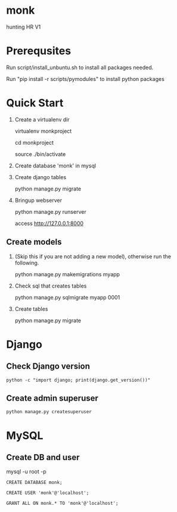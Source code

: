 # monk
hunting HR V1

# Prerequsites

Run script/install_unbuntu.sh to install all packages needed.

Run "pip install -r scripts/pymodules" to install python packages

# Quick Start
1. Create a virtualenv dir

	virtualenv monkproject

	cd monkproject

	source ./bin/activate

2. Create database 'monk' in mysql

3. Create django tables

	python manage.py migrate

4. Bringup webserver

	python manage.py runserver

	access http://127.0.0.1:8000

## Create models
1. (Skip this if you are not adding a new model), otherwise run the following.

	python manage.py makemigrations myapp

2. Check sql that creates tables

	python manage.py sqlmigrate myapp 0001

3. Create tables

	python manage.py migrate

# Django
## Check Django version

	python -c "import django; print(django.get_version())"

## Create admin superuser

	python manage.py createsuperuser


# MySQL
## Create DB and user
mysql -u root -p

	CREATE DATABASE monk;

	CREATE USER 'monk'@'localhost';

	GRANT ALL ON monk.* TO 'monk'@'localhost';

